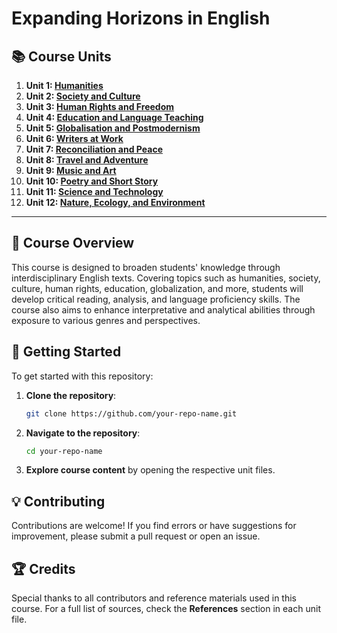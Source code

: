 # Expanding Horizons in English  

## 📚 Course Units  

1. **Unit 1: [Humanities](Unit-1_Humanities.md)**  
2. **Unit 2: [Society and Culture](Unit-2_Society_and_Culture.md)**  
3. **Unit 3: [Human Rights and Freedom](Unit-3_Human_Rights_and_Freedom.md)**  
4. **Unit 4: [Education and Language Teaching](unit-4.md)**  
5. **Unit 5: [Globalisation and Postmodernism](unit-5.md)**  
6. **Unit 6: [Writers at Work](unit-6.md)**  
7. **Unit 7: [Reconciliation and Peace](unit-7.md)**  
8. **Unit 8: [Travel and Adventure](unit-8.md)**  
9. **Unit 9: [Music and Art](unit-9.md)**  
10. **Unit 10: [Poetry and Short Story](unit-10.md)**  
11. **Unit 11: [Science and Technology](unit-11.md)**  
12. **Unit 12: [Nature, Ecology, and Environment](unit-12.md)**  

---  

## 📖 Course Overview  
This course is designed to broaden students' knowledge through interdisciplinary English texts. Covering topics such as humanities, society, culture, human rights, education, globalization, and more, students will develop critical reading, analysis, and language proficiency skills. The course also aims to enhance interpretative and analytical abilities through exposure to various genres and perspectives.  

## 🚀 Getting Started  
To get started with this repository:  

1. **Clone the repository**:  
   ```bash  
   git clone https://github.com/your-repo-name.git  
   ```  

2. **Navigate to the repository**:  
   ```bash  
   cd your-repo-name  
   ```  

3. **Explore course content** by opening the respective unit files.  

## 💡 Contributing  
Contributions are welcome! If you find errors or have suggestions for improvement, please submit a pull request or open an issue.  

## 🏆 Credits  
Special thanks to all contributors and reference materials used in this course. For a full list of sources, check the **References** section in each unit file.  
